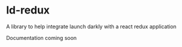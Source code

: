 # ld-redux
A library to help integrate launch darkly with a react redux application

Documentation coming soon

